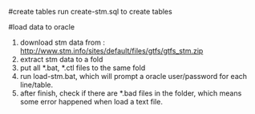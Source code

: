 #create tables
run create-stm.sql to create tables


#load data to oracle
1. download stm data from : http://www.stm.info/sites/default/files/gtfs/gtfs_stm.zip
1. extract stm data to a fold
1. put all *.bat, *.ctl files to the same fold
1. run load-stm.bat, which will prompt a oracle user/password for each line/table.
1. after finish, check if there are *.bad files in the folder, which means some error happened when load a text file.
